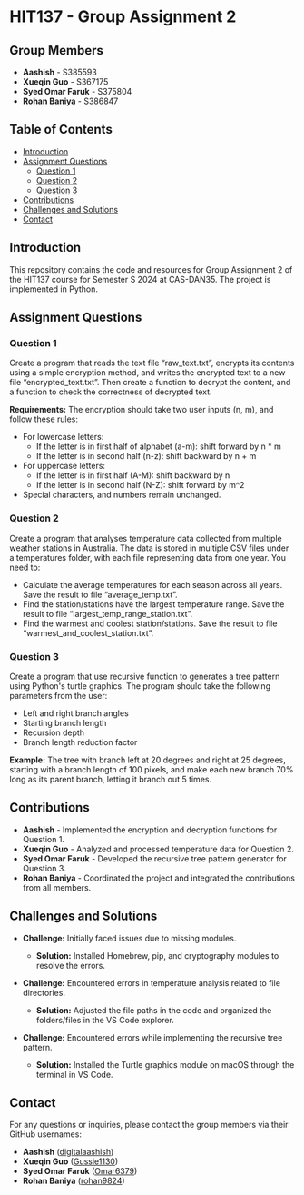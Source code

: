 # HIT137 - Group Assignment 2

## Group Members

- **Aashish** - S385593
- **Xueqin Guo** - S367175
- **Syed Omar Faruk** - S375804
- **Rohan Baniya** - S386847

## Table of Contents

- [Introduction](#introduction)
- [Assignment Questions](#assignment-questions)
    - [Question 1](#question-1)
    - [Question 2](#question-2)
    - [Question 3](#question-3)
- [Contributions](#contributions)
- [Challenges and Solutions](#challenges-and-solutions)
- [Contact](#contact)

## Introduction

This repository contains the code and resources for Group Assignment 2 of the HIT137 course for Semester S 2024 at CAS-DAN35. The project is implemented in Python.

## Assignment Questions

### Question 1

Create a program that reads the text file “raw_text.txt”, encrypts its contents using a simple encryption method, and writes the encrypted text to a new file “encrypted_text.txt”. Then create a function to decrypt the content, and a function to check the correctness of decrypted text.

**Requirements:**
The encryption should take two user inputs (n, m), and follow these rules:
- For lowercase letters:
  - If the letter is in first half of alphabet (a-m): shift forward by n * m
  - If the letter is in second half (n-z): shift backward by n + m
- For uppercase letters:
  - If the letter is in first half (A-M): shift backward by n
  - If the letter is in second half (N-Z): shift forward by m^2
- Special characters, and numbers remain unchanged.

### Question 2

Create a program that analyses temperature data collected from multiple weather stations in Australia. The data is stored in multiple CSV files under a temperatures folder, with each file representing data from one year.
You need to:
- Calculate the average temperatures for each season across all years. Save the result to file “average_temp.txt”.
- Find the station/stations have the largest temperature range. Save the result to file “largest_temp_range_station.txt”.
- Find the warmest and coolest station/stations. Save the result to file “warmest_and_coolest_station.txt”.

### Question 3

Create a program that use recursive function to generates a tree pattern using Python's turtle graphics. The program should take the following parameters from the user:
- Left and right branch angles
- Starting branch length
- Recursion depth
- Branch length reduction factor

**Example:**
The tree with branch left at 20 degrees and right at 25 degrees, starting with a branch length of 100 pixels, and make each new branch 70% long as its parent branch, letting it branch out 5 times.

## Contributions

- **Aashish** - Implemented the encryption and decryption functions for Question 1.
- **Xueqin Guo** - Analyzed and processed temperature data for Question 2.
- **Syed Omar Faruk** - Developed the recursive tree pattern generator for Question 3.
- **Rohan Baniya** - Coordinated the project and integrated the contributions from all members.

## Challenges and Solutions

- **Challenge:** Initially faced issues due to missing modules.
  - **Solution:** Installed Homebrew, pip, and cryptography modules to resolve the errors.

- **Challenge:** Encountered errors in temperature analysis related to file directories.
  - **Solution:** Adjusted the file paths in the code and organized the folders/files in the VS Code explorer.

- **Challenge:** Encountered errors while implementing the recursive tree pattern.
  - **Solution:** Installed the Turtle graphics module on macOS through the terminal in VS Code.

## Contact

For any questions or inquiries, please contact the group members via their GitHub usernames:

- **Aashish** ([digitalaashish](https://github.com/digitalaashish))
- **Xueqin Guo** ([Gussie1130](https://github.com/Gussie1130))
- **Syed Omar Faruk** ([Omar6379](https://github.com/Omar6379))
- **Rohan Baniya** ([rohan9824](https://github.com/rohan9824))
